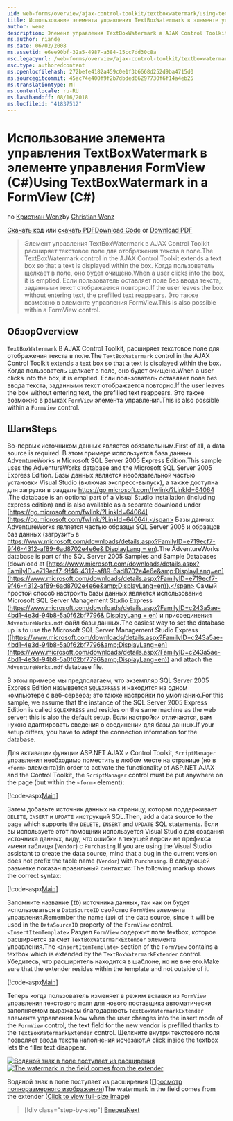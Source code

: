 ```yaml
---
uid: web-forms/overview/ajax-control-toolkit/textboxwatermark/using-textboxwatermark-in-a-formview-cs
title: Использование элемента управления TextBoxWatermark в элементе управления FormView (C#) | Документация Майкрософт
author: wenz
description: Элемент управления TextBoxWatermark в AJAX Control Toolkit расширяет текстовое поле для отображения текста в поле. Когда пользователь щелкает в поле, его я...
ms.author: riande
ms.date: 06/02/2008
ms.assetid: e6ee90bf-32a5-4987-a384-15cc7dd30c8a
msc.legacyurl: /web-forms/overview/ajax-control-toolkit/textboxwatermark/using-textboxwatermark-in-a-formview-cs
msc.type: authoredcontent
ms.openlocfilehash: 272befe4182a459c0e1f3b6668d252d9ba4715d0
ms.sourcegitcommit: 45ac74e400f9f2b7dbded66297730f6f14a4eb25
ms.translationtype: MT
ms.contentlocale: ru-RU
ms.lasthandoff: 08/16/2018
ms.locfileid: "41837512"
---
```

<a name="using-textboxwatermark-in-a-formview-c"></a><span data-ttu-id="b3fbc-104">Использование элемента управления TextBoxWatermark в элементе управления FormView (C#)</span><span class="sxs-lookup"><span data-stu-id="b3fbc-104">Using TextBoxWatermark in a FormView (C#)</span></span>
====================
<span data-ttu-id="b3fbc-105">по [Кристиан Wenz](https://github.com/wenz)</span><span class="sxs-lookup"><span data-stu-id="b3fbc-105">by [Christian Wenz](https://github.com/wenz)</span></span>

<span data-ttu-id="b3fbc-106">[Скачать код](http://download.microsoft.com/download/9/3/f/93f8daea-bebd-4821-833b-95205389c7d0/TextBoxWatermark1.cs.zip) или [скачать PDF](http://download.microsoft.com/download/b/6/a/b6ae89ee-df69-4c87-9bfb-ad1eb2b23373/textboxwatermark1CS.pdf)</span><span class="sxs-lookup"><span data-stu-id="b3fbc-106">[Download Code](http://download.microsoft.com/download/9/3/f/93f8daea-bebd-4821-833b-95205389c7d0/TextBoxWatermark1.cs.zip) or [Download PDF](http://download.microsoft.com/download/b/6/a/b6ae89ee-df69-4c87-9bfb-ad1eb2b23373/textboxwatermark1CS.pdf)</span></span>

> <span data-ttu-id="b3fbc-107">Элемент управления TextBoxWatermark в AJAX Control Toolkit расширяет текстовое поле для отображения текста в поле.</span><span class="sxs-lookup"><span data-stu-id="b3fbc-107">The TextBoxWatermark control in the AJAX Control Toolkit extends a text box so that a text is displayed within the box.</span></span> <span data-ttu-id="b3fbc-108">Когда пользователь щелкает в поле, оно будет очищено.</span><span class="sxs-lookup"><span data-stu-id="b3fbc-108">When a user clicks into the box, it is emptied.</span></span> <span data-ttu-id="b3fbc-109">Если пользователь оставляет поле без ввода текста, заданными текст отображается повторно.</span><span class="sxs-lookup"><span data-stu-id="b3fbc-109">If the user leaves the box without entering text, the prefilled text reappears.</span></span> <span data-ttu-id="b3fbc-110">Это также возможно в элементе управления FormView.</span><span class="sxs-lookup"><span data-stu-id="b3fbc-110">This is also possible within a FormView control.</span></span>


## <a name="overview"></a><span data-ttu-id="b3fbc-111">Обзор</span><span class="sxs-lookup"><span data-stu-id="b3fbc-111">Overview</span></span>

<span data-ttu-id="b3fbc-112">`TextBoxWatermark` В AJAX Control Toolkit, расширяет текстовое поле для отображения текста в поле.</span><span class="sxs-lookup"><span data-stu-id="b3fbc-112">The `TextBoxWatermark` control in the AJAX Control Toolkit extends a text box so that a text is displayed within the box.</span></span> <span data-ttu-id="b3fbc-113">Когда пользователь щелкает в поле, оно будет очищено.</span><span class="sxs-lookup"><span data-stu-id="b3fbc-113">When a user clicks into the box, it is emptied.</span></span> <span data-ttu-id="b3fbc-114">Если пользователь оставляет поле без ввода текста, заданными текст отображается повторно.</span><span class="sxs-lookup"><span data-stu-id="b3fbc-114">If the user leaves the box without entering text, the prefilled text reappears.</span></span> <span data-ttu-id="b3fbc-115">Это также возможно в рамках `FormView` элемента управления.</span><span class="sxs-lookup"><span data-stu-id="b3fbc-115">This is also possible within a `FormView` control.</span></span>

## <a name="steps"></a><span data-ttu-id="b3fbc-116">Шаги</span><span class="sxs-lookup"><span data-stu-id="b3fbc-116">Steps</span></span>

<span data-ttu-id="b3fbc-117">Во-первых источником данных является обязательным.</span><span class="sxs-lookup"><span data-stu-id="b3fbc-117">First of all, a data source is required.</span></span> <span data-ttu-id="b3fbc-118">В этом примере используется база данных AdventureWorks и Microsoft SQL Server 2005 Express Edition.</span><span class="sxs-lookup"><span data-stu-id="b3fbc-118">This sample uses the AdventureWorks database and the Microsoft SQL Server 2005 Express Edition.</span></span> <span data-ttu-id="b3fbc-119">Базы данных является необязательной частью установки Visual Studio (включая экспресс-выпуск), а также доступна для загрузки в разделе [ https://go.microsoft.com/fwlink/?LinkId=64064 ](https://go.microsoft.com/fwlink/?LinkId=64064).</span><span class="sxs-lookup"><span data-stu-id="b3fbc-119">The database is an optional part of a Visual Studio installation (including express edition) and is also available as a separate download under [https://go.microsoft.com/fwlink/?LinkId=64064](https://go.microsoft.com/fwlink/?LinkId=64064).</span></span> <span data-ttu-id="b3fbc-120">Базы данных AdventureWorks является частью образцы SQL Server 2005 и образцов баз данных (загрузить в [ https://www.microsoft.com/downloads/details.aspx?FamilyID=e719ecf7-9f46-4312-af89-6ad8702e4e6e&amp; DisplayLang = en](https://www.microsoft.com/downloads/details.aspx?FamilyID=e719ecf7-9f46-4312-af89-6ad8702e4e6e&amp;DisplayLang=en)).</span><span class="sxs-lookup"><span data-stu-id="b3fbc-120">The AdventureWorks database is part of the SQL Server 2005 Samples and Sample Databases (download at [https://www.microsoft.com/downloads/details.aspx?FamilyID=e719ecf7-9f46-4312-af89-6ad8702e4e6e&amp;DisplayLang=en](https://www.microsoft.com/downloads/details.aspx?FamilyID=e719ecf7-9f46-4312-af89-6ad8702e4e6e&amp;DisplayLang=en)).</span></span> <span data-ttu-id="b3fbc-121">Самый простой способ настроить базы данных является использование Microsoft SQL Server Management Studio Express ([https://www.microsoft.com/downloads/details.aspx?FamilyID=c243a5ae-4bd1-4e3d-94b8-5a0f62bf7796&amp; DisplayLang = en](https://www.microsoft.com/downloads/details.aspx?FamilyID=c243a5ae-4bd1-4e3d-94b8-5a0f62bf7796&amp;DisplayLang=en)) и присоединения `AdventureWorks.mdf` файл базы данных.</span><span class="sxs-lookup"><span data-stu-id="b3fbc-121">The easiest way to set the database up is to use the Microsoft SQL Server Management Studio Express ([https://www.microsoft.com/downloads/details.aspx?FamilyID=c243a5ae-4bd1-4e3d-94b8-5a0f62bf7796&amp;DisplayLang=en](https://www.microsoft.com/downloads/details.aspx?FamilyID=c243a5ae-4bd1-4e3d-94b8-5a0f62bf7796&amp;DisplayLang=en)) and attach the `AdventureWorks.mdf` database file.</span></span>

<span data-ttu-id="b3fbc-122">В этом примере мы предполагаем, что экземпляр SQL Server 2005 Express Edition называется `SQLEXPRESS` и находится на одном компьютере с веб-сервера; это также настройки по умолчанию.</span><span class="sxs-lookup"><span data-stu-id="b3fbc-122">For this sample, we assume that the instance of the SQL Server 2005 Express Edition is called `SQLEXPRESS` and resides on the same machine as the web server; this is also the default setup.</span></span> <span data-ttu-id="b3fbc-123">Если настройки отличаются, вам нужно адаптировать сведения о соединении для базы данных.</span><span class="sxs-lookup"><span data-stu-id="b3fbc-123">If your setup differs, you have to adapt the connection information for the database.</span></span>

<span data-ttu-id="b3fbc-124">Для активации функции ASP.NET AJAX и Control Toolkit, `ScriptManager` управления необходимо поместить в любом месте на странице (но в `<form>` элемента):</span><span class="sxs-lookup"><span data-stu-id="b3fbc-124">In order to activate the functionality of ASP.NET AJAX and the Control Toolkit, the `ScriptManager` control must be put anywhere on the page (but within the `<form>` element):</span></span>

[!code-aspx[Main](using-textboxwatermark-in-a-formview-cs/samples/sample1.aspx)]

<span data-ttu-id="b3fbc-125">Затем добавьте источник данных на страницу, которая поддерживает `DELETE`, `INSERT` и `UPDATE` инструкций SQL.</span><span class="sxs-lookup"><span data-stu-id="b3fbc-125">Then, add a data source to the page which supports the `DELETE`, `INSERT` and `UPDATE` SQL statements.</span></span> <span data-ttu-id="b3fbc-126">Если вы используете этот помощник используется Visual Studio для создания источника данных, виду, что ошибки в текущей версии не префикса имени таблицы (`Vendor`) с `Purchasing`.</span><span class="sxs-lookup"><span data-stu-id="b3fbc-126">If you are using the Visual Studio assistant to create the data source, mind that a bug in the current version does not prefix the table name (`Vendor`) with `Purchasing`.</span></span> <span data-ttu-id="b3fbc-127">В следующей разметке показан правильный синтаксис:</span><span class="sxs-lookup"><span data-stu-id="b3fbc-127">The following markup shows the correct syntax:</span></span>

[!code-aspx[Main](using-textboxwatermark-in-a-formview-cs/samples/sample2.aspx)]

<span data-ttu-id="b3fbc-128">Запомните название (`ID`) источника данных, так как он будет использоваться в `DataSourceID` свойство `FormView` элемента управления.</span><span class="sxs-lookup"><span data-stu-id="b3fbc-128">Remember the name (`ID`) of the data source, since it will be used in the `DataSourceID` property of the `FormView` control.</span></span> <span data-ttu-id="b3fbc-129">`<InsertItemTemplate>` Раздел `FormView` содержит поле textbox, которое расширяется за счет `TextBoxWatermarkExtender` элемента управления.</span><span class="sxs-lookup"><span data-stu-id="b3fbc-129">The `<InsertItemTemplate>` section of the `FormView` contains a textbox which is extended by the `TextBoxWatermarkExtender` control.</span></span> <span data-ttu-id="b3fbc-130">Убедитесь, что расширитель находится в шаблоне, но не вне его.</span><span class="sxs-lookup"><span data-stu-id="b3fbc-130">Make sure that the extender resides within the template and not outside of it.</span></span>

[!code-aspx[Main](using-textboxwatermark-in-a-formview-cs/samples/sample3.aspx)]

<span data-ttu-id="b3fbc-131">Теперь когда пользователь изменяет в режим вставки из `FormView` управления текстового поля для нового поставщика автоматически заполняемом выражаем благодарность `TextBoxWatermarkExtender` элемента управления.</span><span class="sxs-lookup"><span data-stu-id="b3fbc-131">Now when the user changes into the insert mode of the `FormView` control, the text field for the new vendor is prefilled thanks to the `TextBoxWatermarkExtender` control.</span></span> <span data-ttu-id="b3fbc-132">Щелкните внутри текстового поля позволяет ввода текста наполнения исчезают.</span><span class="sxs-lookup"><span data-stu-id="b3fbc-132">A click inside the textbox lets the filler text disappear.</span></span>


<span data-ttu-id="b3fbc-133">[![Водяной знак в поле поступает из расширения](using-textboxwatermark-in-a-formview-cs/_static/image2.png)](using-textboxwatermark-in-a-formview-cs/_static/image1.png)</span><span class="sxs-lookup"><span data-stu-id="b3fbc-133">[![The watermark in the field comes from the extender](using-textboxwatermark-in-a-formview-cs/_static/image2.png)](using-textboxwatermark-in-a-formview-cs/_static/image1.png)</span></span>

<span data-ttu-id="b3fbc-134">Водяной знак в поле поступает из расширения ([Просмотр полноразмерного изображения](using-textboxwatermark-in-a-formview-cs/_static/image3.png))</span><span class="sxs-lookup"><span data-stu-id="b3fbc-134">The watermark in the field comes from the extender ([Click to view full-size image](using-textboxwatermark-in-a-formview-cs/_static/image3.png))</span></span>

> [!div class="step-by-step"]
> [<span data-ttu-id="b3fbc-135">Вперед</span><span class="sxs-lookup"><span data-stu-id="b3fbc-135">Next</span></span>](using-textboxwatermark-with-validation-controls-cs.md)
